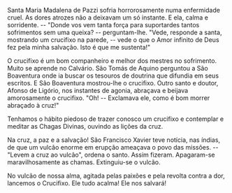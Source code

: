 
Santa Maria Madalena de Pazzi sofria horrorosamente numa enfermidade cruel. As dores atrozes não a deixavam um só instante. E ela, calma e sorridente. -- "Donde vos vem tanta força para suportardes tantos sofrimentos sem uma queixa? -- perguntam-lhe. "Vede, responde a santa, mostrando um crucifixo na parede, -- vede o que o Amor infinito de Deus fez pela minha salvação. Isto é que me sustenta!"

O crucifixo é um bom companheiro e melhor dos mestres no sofrimento. Muito se aprende no Calvário. São Tomás de Aquino perguntou a São Boaventura onde ia buscar os tesouros de doutrina que difundia em seus escritos. E São Boaventura mostrou-lhe o crucifixo. Outro santo e doutor, Afonso de Ligório, nos instantes de agonia, abraçava e beijava amorosamente o crucifixo. "Oh! -- Exclamava ele, como é bom morrer abraçado à cruz!"

Tenhamos o hábito piedoso de trazer conosco um crucifixo e contemplar e meditar as Chagas Divinas, ouvindo as lições da cruz.

Na cruz, a paz e a salvação! São Francisco Xavier teve notícia, nas índias, de que um vulcão enorme em erupção ameaçava o povo das missões. -- "Levem a cruz ao vulcão", ordena o santo. Assim fizeram. Apagaram-se maravilhosamente as chamas. Extinguiu-se o vulcão.

No vulcão de nossa alma, agitada pelas paixões e pela revolta contra a dor, lancemos o Crucifixo. Ele tudo acalma! Ele nos salvará!

